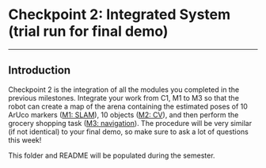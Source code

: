 # Checkpoint 2: Integrated System (trial run for final demo)

---
## Introduction
Checkpoint 2 is the integration of all the modules you completed in the previous milestones. Integrate your work from C1, M1 to M3 so that the robot can create a map of the arena containing the estimated poses of 10 ArUco markers ([M1: SLAM](../Week02-04/)), 10 objects ([M2: CV](../Week05-06/)), and then perform the grocery shopping task ([M3: navigation](../Week07-08/)). The procedure will be very similar (if not identical) to your final demo, so make sure to ask a lot of questions this week! 

This folder and README will be populated during the semester.
